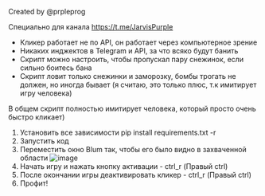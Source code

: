Created by @prpleprog

Специально для канала https://t.me/JarvisPurple

- Кликер работает не по API, он работает через компьютерное зрение
- Никаких инджектов в Telegram и API, за что всяко будут банить
- Скрипт можно настроить, чтобы пропускал пару снежинок, если сильно боитесь бана
- Скрипт ловит только снежинки и заморозку, бомбы трогать не должен, но иногда бывает (я считаю, это только плюс, т.к имитирует игру человека)

В общем скрипт полностью имитирует человека, который просто очень быстро кликает)

1. Установить все зависимости pip install requirements.txt -r
2. Запустить код
3. Переместить окно Blum так, чтобы его было видно в захваченной области
![image](https://github.com/Prple69/BlumClicker/assets/94802922/03b618d4-6ca0-41d0-bbdc-a1a30ac27961)
4. Начать игру и нажать кнопку активации - ctrl_r (Правый ctrl)
5. После окончании игры деактивировать кликер - ctrl_r (Правый ctrl)
6. Профит!
